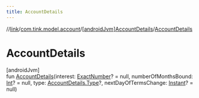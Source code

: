 ```yaml
---
title: AccountDetails
---
```

//[link](../../../index.html)/[com.tink.model.account](../index.html)/[[androidJvm]AccountDetails](index.html)/[AccountDetails](-account-details.html)



# AccountDetails



[androidJvm]\
fun [AccountDetails](-account-details.html)(interest: [ExactNumber](../../com.tink.model.misc/[android-jvm]-exact-number/index.html)? = null, numberOfMonthsBound: [Int](https://kotlinlang.org/api/latest/jvm/stdlib/kotlin/-int/index.html)? = null, type: [AccountDetails.Type](-type/index.html)?, nextDayOfTermsChange: [Instant](https://developer.android.com/reference/kotlin/java/time/Instant.html)? = null)




